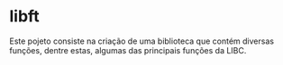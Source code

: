 # libft
Este pojeto consiste na criação de uma biblioteca que contém diversas funções, dentre estas, algumas das principais funções da LIBC.
